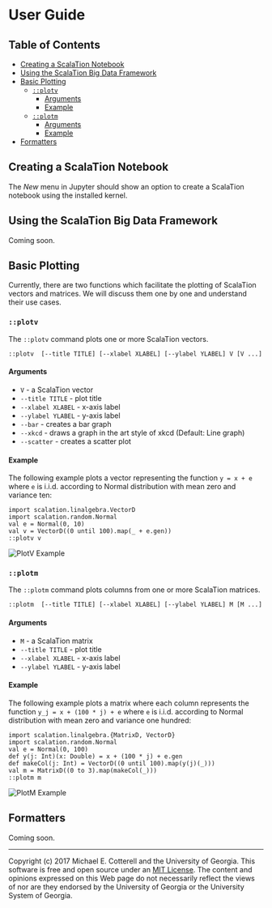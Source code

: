 # User Guide

## Table of Contents

<!-- toc -->

- [Creating a ScalaTion Notebook](#creating-a-scalation-notebook)
- [Using the ScalaTion Big Data Framework](#using-the-scalation-big-data-framework)
- [Basic Plotting](#basic-plotting)
  * [`::plotv`](#plotv)
    + [Arguments](#arguments)
    + [Example](#example)
  * [`::plotm`](#plotm)
    + [Arguments](#arguments-1)
    + [Example](#example-1)
- [Formatters](#formatters)

<!-- tocstop -->

## Creating a ScalaTion Notebook

The *New* menu in Jupyter should show an option to create a ScalaTion
notebook using the installed kernel. 

## Using the ScalaTion Big Data Framework

Coming soon.

## Basic Plotting

Currently, there are two functions which facilitate the plotting of
ScalaTion vectors and matrices. We will discuss them one by one and
understand their use cases.

### `::plotv`

The `::plotv` command plots one or more ScalaTion vectors.

```
::plotv  [--title TITLE] [--xlabel XLABEL] [--ylabel YLABEL] V [V ...]
```

#### Arguments

* `V` - a ScalaTion vector
* `--title TITLE` - plot title
* `--xlabel XLABEL` -  x-axis label
* `--ylabel YLABEL` - y-axis label
* `--bar` - creates a bar graph
* `--xkcd` - draws a graph in the art style of xkcd (Default: Line graph)
* `--scatter` - creates a scatter plot

#### Example

The following example plots a vector representing the function `y = x + e` where
`e` is i.i.d. according to Normal distribution with mean zero and variance
ten:

````
import scalation.linalgebra.VectorD
import scalation.random.Normal
val e = Normal(0, 10)
val v = VectorD((0 until 100).map(_ + e.gen))
::plotv v
````

![PlotV Example](https://imgur.com/bvz2vV9.png)

### `::plotm`

The `::plotm` command plots columns from one or more ScalaTion matrices.


```
::plotm  [--title TITLE] [--xlabel XLABEL] [--ylabel YLABEL] M [M ...]
```

#### Arguments

* `M` - a ScalaTion matrix
* `--title TITLE` - plot title
* `--xlabel XLABEL` -  x-axis label
* `--ylabel YLABEL` - y-axis label

#### Example

The following example plots a matrix where each column represents the function
 `y_j = x + (100 * j) + e` where `e` is i.i.d. according to Normal distribution 
with mean zero and variance one hundred:

````
import scalation.linalgebra.{MatrixD, VectorD}
import scalation.random.Normal
val e = Normal(0, 100)
def y(j: Int)(x: Double) = x + (100 * j) + e.gen
def makeCol(j: Int) = VectorD((0 until 100).map(y(j)(_)))
val m = MatrixD((0 to 3).map(makeCol(_)))
::plotm m
````

![PlotM Example](https://imgur.com/dSPN0t5.png)

## Formatters

Coming soon.

<hr>

Copyright (c) 2017 Michael E. Cotterell and the University of Georgia.
This software is free and open source under an
[MIT License](https://github.com/scalation/scalation_kernel/blob/master/LICENSE.md).
The content and opinions expressed on this Web page do not necessarily
reflect the views of nor are they endorsed by the University of Georgia or
the University System of Georgia.

